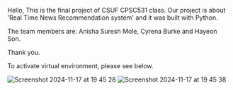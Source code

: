 Hello,
This is the final project of CSUF CPSC531 class.
Our project is about 'Real Time News Recommendation system' and it was built with Python.

The team members are: Anisha Suresh Mole, Cyrena Burke and Hayeon Son.

Thank you.

To activate virtual environment, please see below.

![Screenshot 2024-11-17 at 19 45 28](https://github.com/user-attachments/assets/019e2847-0594-4531-b86f-184ec3515227)
![Screenshot 2024-11-17 at 19 45 38](https://github.com/user-attachments/assets/45dddc0a-d6c9-448a-86dc-de4802d7f1f9)
